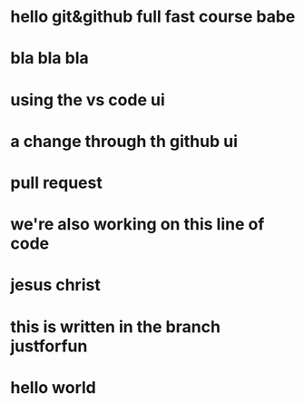# hello git&github full fast course babe

# bla bla bla 
# using the vs code ui
# a change through th github ui 
# pull request
# we're also working on this line of code

# jesus christ
# this is written in the branch justforfun

# hello world
